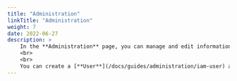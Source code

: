 ```yaml
---
title: "Administration"
linkTitle: "Administration"
weight: 7
date: 2022-06-27
description: >
    In the **Administration** page, you can manage and edit information, roles, policies, etc. of domain users.
    <br>
    <br>
    You can create a [**User**](/docs/guides/administration/iam-user) and designate a [**Role**](/docs/guides/administration/iam-role) that is connected to an [**API policy**](/docs/guides/administration/iam-policy).
---
```

